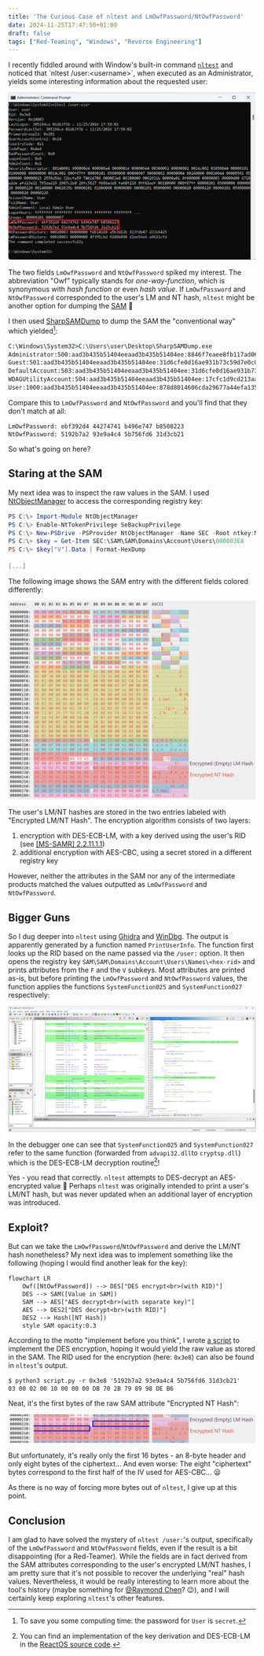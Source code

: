 ```yaml
---
title: 'The Curious Case of nltest and LmOwfPassword/NtOwfPassword'
date: 2024-11-25T17:47:50+01:00
draft: false
tags: ["Red-Teaming", "Windows", "Reverse Engineering"]
---
```


I recently fiddled around with Window's built-in command
[`nltest`](https://learn.microsoft.com/en-us/previous-versions/windows/it-pro/windows-server-2012-r2-and-2012/cc731935(v=ws.11))
and noticed that `nltest /user:<username>`, when executed as an Administrator,
yields some interesting information about the requested user:

![Output of nltest](images/nltest.png)

The two fields `LmOwfPassword` and `NtOwfPassword` spiked my interest. The
abbreviation "Owf" typically stands for _one-way-function_, which is synonymous
with _hash function_ or even _hash value_. If `LmOwfPassword` and
`NtOwfPassword` corresponded to the user's LM and NT hash, `nltest` might be
another option for dumping the
[SAM](https://en.wikipedia.org/wiki/Security_Account_Manager) :thinking:

<!-- more -->

I then used [SharpSAMDump](https://github.com/jojonas/SharpSAMDump/) to dump the SAM the "conventional way" which yielded[^secret]:

[^secret]: To save you some computing time: the password for `User` is `secret`.

```cmd {hl_lines=6}
C:\Windows\System32>C:\Users\user\Desktop\SharpSAMDump.exe
Administrator:500:aad3b435b51404eeaad3b435b51404ee:8846f7eaee8fb117ad06bdd830b7586c:::
Guest:501:aad3b435b51404eeaad3b435b51404ee:31d6cfe0d16ae931b73c59d7e0c089c0:::
DefaultAccount:503:aad3b435b51404eeaad3b435b51404ee:31d6cfe0d16ae931b73c59d7e0c089c0:::
WDAGUtilityAccount:504:aad3b435b51404eeaad3b435b51404ee:17cfc1d9cd213aa80dabb9b18535494d:::
User:1000:aad3b435b51404eeaad3b435b51404ee:878d8014606cda29677a44efa1353fc7:::
```

Compare this to `LmOwfPassword` and `NtOwfPassword` and you'll find that they don't match at all:

```
LmOwfPassword: ebf392d4 44274741 b496e747 b8508223
NtOwfPassword: 5192b7a2 93e9a4c4 5b756fd6 31d3cb21
```

So what's going on here?

## Staring at the SAM

My next idea was to inspect the raw values in the SAM. I used
[NtObjectManager](https://www.powershellgallery.com/packages/NtObjectManager/1.1.32)
to access the corresponding registry key:

```powershell
PS C:\> Import-Module NtObjectManager
PS C:\> Enable-NtTokenPrivilege SeBackupPrivilege
PS C:\> New-PSDrive -PSProvider NtObjectManager -Name SEC -Root ntkey:MACHINE
PS C:\> $key = Get-Item SEC:\SAM\SAM\Domains\Account\Users\000003E8
PS C:\> $key["V"].Data | Format-HexDump

[...]
```

The following image shows the SAM entry with the different fields colored differently:

![SAM entry](images/sam_light.png)

The user's LM/NT hashes are stored in the two entries labeled with "Encrypted
LM/NT Hash". The encryption algorithm consists of two layers:
 1. encryption with DES-ECB-LM, with a key derived using the user's RID (see [[MS-SAMR]
2.2.11.1.1](https://learn.microsoft.com/en-us/openspecs/windows_protocols/ms-samr/a5252e8c-25e7-4616-a375-55ced086b19b))
 2. additional encryption with AES-CBC, using a secret stored in a different registry
    key

However, neither the attributes in the SAM nor any of the intermediate
products matched the values outputted as `LmOwfPassword` and `NtOwfPassword`.

## Bigger Guns

So I dug deeper into `nltest` using [Ghidra](https://ghidra-sre.org/) and
[WinDbg](https://learn.microsoft.com/en-us/windows-hardware/drivers/debugger/).
The output is apparently generated by a function named `PrintUserInfo`. The
function first looks up the RID based on the name passed via the `/user:`
option. It then opens the registry key
`SAM\SAM\Domains\Account\Users\Names\<hex-rid>` and prints attributes from the
`F` and the `V` subkeys. Most attributes are printed as-is, but before printing
the `LmOwfPassword` and `NtOwfPassword` values, the function applies the
functions `SystemFunction025` and `SystemFunction027` respectively:

![The invocations of SystemFunction025 and SystemFunction027 in Ghidra](images/ghidra.png)

In the debugger one can see that `SystemFunction025` and `SystemFunction027`
refer to the same function (forwarded from `advapi32.dll`to `cryptsp.dll`) which
is the DES-ECB-LM decryption routine[^reactos]!

[^reactos]: You can find an implementation of the key derivation and DES-ECB-LM
    in the [ReactOS source
    code](https://doxygen.reactos.org/df/d13/sysfunc_8c_source.html#l00435).

Yes - you read that correctly. `nltest` attempts to DES-decrypt an AES-encrypted
value :facepalm: Perhaps `nltest` was originally intended to print a user's
LM/NT hash, but was never updated when an additional layer of encryption was
introduced.

## Exploit?

But can we take the `LmOwfPassword`/`NtOwfPassword` and derive the LM/NT hash
nonetheless? My next idea was to implement something like the following (hoping
I would find another leak for the key):

```mermaid
flowchart LR
    Owf([NtOwfPassword]) --> DES["DES encrypt<br>(with RID)"]
    DES --> SAM([Value in SAM])
    SAM --> AES["AES decrypt<br>(with separate key)"]
    AES --> DES2["DES decrypt<br>(with RID)"]
    DES2 --> Hash([NT Hash])
    style SAM opacity:0.3
```

According to the motto "implement before you think", I wrote [a
script](https://gist.github.com/jojonas/14ec3507632ac90f26f41b5d47a3b1a8) to
implement the DES encryption, hoping it would yield the raw value as stored in
the SAM. The RID used for the encryption (here: `0x3e8`) can also be found in
`nltest`'s output.

```shell-session
$ python3 script.py -r 0x3e8 '5192b7a2 93e9a4c4 5b756fd6 31d3cb21'
03 00 02 00 10 00 00 00 DB 70 2B 79 89 98 DE B6
```

Neat, it's the first bytes of the raw SAM attribute "Encrypted NT Hash":

![Excerpt of the SAM entry](images/sam_snippet.png)

But unfortunately, it's really only the first 16 bytes - an 8-byte header and
only eight bytes of the ciphertext... And even worse: The eight "ciphertext"
bytes correspond to the first half of the IV used for AES-CBC... :frowning: 

As there is no way of forcing more bytes out of `nltest`, I give up at this
point.

## Conclusion

I am glad to have solved the mystery of `nltest /user:`'s output, specifically
of the `LmOwfPassword` and `NtOwfPassword` fields, even if the result is a bit
disappointing (for a Red-Teamer). While the fields are in fact derived from the
SAM attributes corresponding to the user's encrypted LM/NT hashes, I am pretty
sure that it's not possible to recover the underlying "real" hash values.
Nevertheless, it would be really interesting to learn more about the tool's
history (maybe something for [@Raymond
Chen](https://devblogs.microsoft.com/oldnewthing/author/oldnewthing)? :wink:),
and I will certainly keep exploring `nltest`'s other features.

